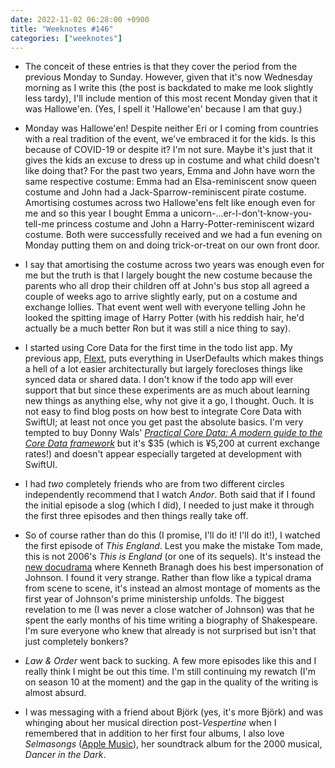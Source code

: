 ```yaml
---
date: 2022-11-02 06:28:00 +0900
title: "Weeknotes #146"
categories: ["weeknotes"]
---
```


- The conceit of these entries is that they cover the period from the previous Monday to Sunday. However, given that it's now Wednesday morning as I write this (the post is backdated to make me look slightly less tardy), I'll include mention of this most recent Monday given that it was Hallowe'en. (Yes, I spell it 'Hallowe'en' because I am that guy.)

- Monday was Hallowe'en! Despite neither Eri or I coming from countries with a real tradition of the event, we've embraced it for the kids. Is this because of COVID-19 or despite it? I'm not sure. Maybe it's just that it gives the kids an excuse to dress up in costume and what child doesn't like doing that? For the past two years, Emma and John have worn the same respective costume: Emma had an Elsa-reminiscent snow queen costume and John had a Jack-Sparrow-reminiscent pirate costume. Amortising costumes across two Hallowe'ens felt like enough even for me and so this year I bought Emma a unicorn-…er-I-don't-know-you-tell-me princess costume and John a Harry-Potter-reminiscent wizard costume. Both were successfully received and we had a fun evening on Monday putting them on and doing trick-or-treat on our own front door.

- I say that amortising the costume across two years was enough even for me but the truth is that I largely bought the new costume because the parents who all drop their children off at John's bus stop all agreed a couple of weeks ago to arrive slightly early, put on a costume and exchange lollies. That event went well with everyone telling John he looked the spitting image of Harry Potter (with his reddish hair, he'd actually be a much better Ron but it was still a nice thing to say).

- I started using Core Data for the first time in the todo list app. My previous app, [Flext](https://apps.inqk.net/flext), puts everything in UserDefaults which makes things a hell of a lot easier architecturally but largely forecloses things like synced data or shared data. I don't know if the todo app will ever support that but since these experiments are as much about learning new things as anything else, why not give it a go, I thought. Ouch. It is not easy to find blog posts on how best to integrate Core Data with SwiftUI; at least not once you get past the absolute basics. I'm very tempted to buy Donny Wals' [_Practical Core Data: A modern guide to the Core Data framework_](https://donnywals.gumroad.com/l/practical-core-data) but it's $35 (which is ¥5,200 at current exchange rates!) and doesn't appear especially targeted at development with SwiftUI.

- I had _two_ completely friends who are from two different circles independently recommend that I watch _Andor_. Both said that if I found the initial episode a slog (which I did), I needed to just make it through the first three episodes and then things really take off.

- So of course rather than do this (I promise, I'll do it! I'll do it!), I watched the first episode of _This England_. Lest you make the mistake Tom made, this is not 2006's _This is England_ (or one of its sequels). It's instead the [new docudrama](https://insidestory.org.au/boris-johnson-outside-in/) where Kenneth Branagh does his best impersonation of Johnson. I found it very strange. Rather than flow like a typical drama from scene to scene, it's instead an almost montage of moments as the first year of Johnson's prime ministership unfolds. The biggest revelation to me (I was never a close watcher of Johnson) was that he spent the early months of his time writing a biography of Shakespeare. I'm sure everyone who knew that already is not surprised but isn't that just completely bonkers?

- _Law & Order_ went back to sucking. A few more episodes like this and I really think I might be out this time. I'm still continuing my rewatch (I'm on season 10 at the moment) and the gap in the quality of the writing is almost absurd.

- I was messaging with a friend about Björk (yes, it's more Björk) and was whinging about her musical direction post-_Vespertine_ when I remembered that in addition to her first four albums, I also love _Selmasongs_ ([Apple Music](https://music.apple.com/us/album/selmasongs-music-from-the-motion-picture-dancer-in-the-dark/313221815)), her soundtrack album for the 2000 musical, _Dancer in the Dark_.
